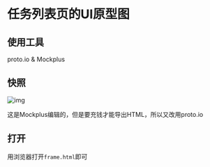 # 任务列表页的UI原型图

## 使用工具

proto.io & Mockplus

## 快照

![img](/Users/apple/Desktop/SWSAD/uidesign/TaskListUIDesign/resource/img.png)

这是Mockplus编辑的，但是要充钱才能导出HTML，所以又改用proto.io

## 打开

用浏览器打开`frame.html`即可